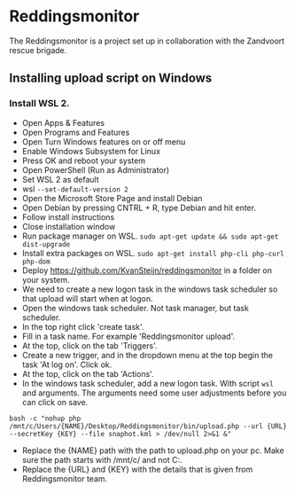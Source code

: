 # Reddingsmonitor
The Reddingsmonitor is a project set up in collaboration with the Zandvoort rescue brigade.

## Installing upload script on Windows

### Install WSL 2.
* Open Apps & Features
* Open Programs and Features
* Open Turn Windows features on or off menu
* Enable Windows Subsystem for Linux
* Press OK and reboot your system
* Open PowerShell (Run as Administrator)
* Set WSL 2 as default
* wsl ```--set-default-version 2```
* Open the Microsoft Store Page and install Debian
* Open Debian by pressing CNTRL + R, type Debian and hit enter.
* Follow install instructions
* Close installation window
* Run package manager on WSL. ```sudo apt-get update && sudo apt-get dist-upgrade```
* Install extra packages on WSL. ```sudo apt-get install php-cli php-curl php-dom```
* Deploy https://github.com/KvanSteijn/reddingsmonitor in a folder on your system.
* We need to create a new logon task in the windows task scheduler so that upload will start when at logon.
* Open the windows task scheduler. Not task manager, but task scheduler.
* In the top right click 'create task'.
* Fill in a task name. For example 'Reddingsmonitor upload'.
* At the top, click on the tab 'Triggers'.
* Create a new trigger, and in the dropdown menu at the top begin the task 'At log on'. Click ok.
* At the top, click on the tab 'Actions'.
* In the windows task scheduler, add a new logon task. With script ```wsl``` and arguments. The arguments need some user adjustments before you can click on save.
```shell
bash -c "nohup php /mnt/c/Users/{NAME}/Desktop/Reddingsmonitor/bin/upload.php --url {URL} --secretKey {KEY} --file snaphot.kml > /dev/null 2>&1 &"
```
* Replace the {NAME} path with the path to upload.php on your pc. Make sure the path starts with /mnt/c/ and not C:.
* Replace the {URL} and {KEY} with the details that is given from Reddingsmonitor team.